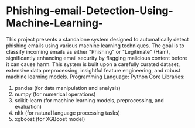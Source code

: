 # Phishing-email-Detection-Using-Machine-Learning-
This project presents a standalone system designed to automatically detect phishing emails using various machine learning techniques. The goal is to classify incoming emails as either "Phishing" or "Legitimate" (Ham), significantly enhancing email security by flagging malicious content before it can cause harm. This system is built upon a carefully curated dataset, extensive data preprocessing, insightful feature engineering, and robust machine learning models.
Programming Language: Python
Core Libraries:
1. pandas (for data manipulation and analysis)
2. numpy (for numerical operations)
3. scikit-learn (for machine learning models, preprocessing, and evaluation)
4. nltk (for natural language processing tasks)
5. xgboost (for XGBoost model)
